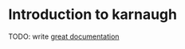 # Introduction to karnaugh

TODO: write [great documentation](http://jacobian.org/writing/great-documentation/what-to-write/)
